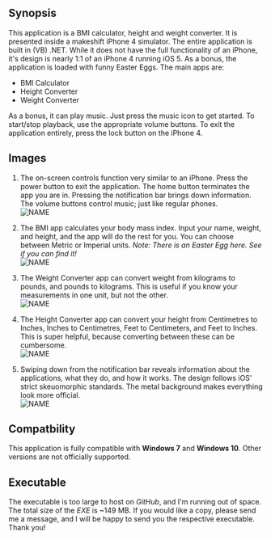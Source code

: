 ## Synopsis
This application is a BMI calculator, height and weight converter. It is 
presented inside a makeshift iPhone 4 simulator. The entire application
is built in (VB) .NET. While it does not have the full functionality of an
iPhone, it's design is nearly 1:1 of an iPhone 4 running iOS 5. As a bonus,
the application is loaded with funny Easter Eggs. The main apps are:

* BMI Calculator
* Height Converter
* Weight Converter

As a bonus, it can play music. Just press the music icon to get started.
To start/stop playback, use the appropriate volume buttons. To exit the
application entirely, press the lock button on the iPhone 4.

## Images
1. The on-screen controls function very similar to an iPhone. Press the
   power button to exit the application. The home button terminates the
   app you are in. Pressing the notification bar brings down information.
   The volume buttons control music; just like regular phones. \
![NAME](img-phone/iPhone-1.PNG)

2. The BMI app calculates your body mass index. Input your name, weight,
   and height, and the app will do the rest for you. You can choose
   between Metric or Imperial units. *Note: There is an Easter Egg here.
   See if you can find it!* \
![NAME](img-phone/iPhone-2.PNG)

3. The Weight Converter app can convert weight from kilograms to pounds,
   and pounds to kilograms. This is useful if you know your measurements
   in one unit, but not the other. \
![NAME](img-phone/iPhone-3.PNG)

4. The Height Converter app can convert your height from Centimetres to
   Inches, Inches to Centimetres, Feet to Centimeters, and Feet to Inches.
   This is super helpful, because converting between these can be
   cumbersome.\
![NAME](img-phone/iPhone-4.PNG)

5. Swiping down from the notification bar reveals information about the
   applications, what they do, and how it works. The design follows iOS'
   strict skeuomorphic standards. The metal background makes everything
   look more official. \
![NAME](img-phone/iPhone-5.PNG)

## Compatbility
This application is fully compatible with **Windows 7** and **Windows 10**.
Other versions are not officially supported.

## Executable
The executable is too large to host on *GitHub*, and I'm running out of
space. The total size of the *EXE* is ~149 MB. If you would like a copy,
please send me a message, and I will be happy to send you the respective
executable. Thank you!

